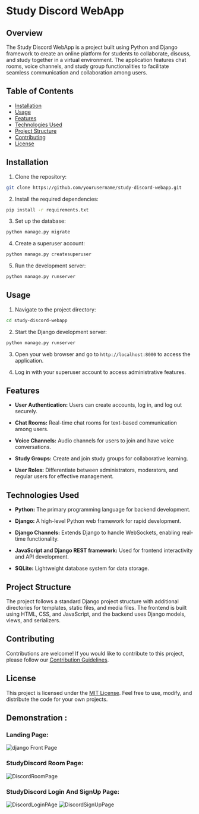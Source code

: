 # Study Discord WebApp

## Overview

The Study Discord WebApp is a project built using Python and Django framework to create an online platform for students to collaborate, discuss, and study together in a virtual environment. The application features chat rooms, voice channels, and study group functionalities to facilitate seamless communication and collaboration among users.

## Table of Contents

- [Installation](#installation)
- [Usage](#usage)
- [Features](#features)
- [Technologies Used](#technologies-used)
- [Project Structure](#project-structure)
- [Contributing](#contributing)
- [License](#license)

## Installation

1. Clone the repository:

```bash
git clone https://github.com/yourusername/study-discord-webapp.git
```

2. Install the required dependencies:

```bash
pip install -r requirements.txt
```

3. Set up the database:

```bash
python manage.py migrate
```

4. Create a superuser account:

```bash
python manage.py createsuperuser
```

5. Run the development server:

```bash
python manage.py runserver
```

## Usage

1. Navigate to the project directory:

```bash
cd study-discord-webapp
```

2. Start the Django development server:

```bash
python manage.py runserver
```

3. Open your web browser and go to `http://localhost:8000` to access the application.

4. Log in with your superuser account to access administrative features.

## Features

- **User Authentication:** Users can create accounts, log in, and log out securely.

- **Chat Rooms:** Real-time chat rooms for text-based communication among users.

- **Voice Channels:** Audio channels for users to join and have voice conversations.

- **Study Groups:** Create and join study groups for collaborative learning.

- **User Roles:** Differentiate between administrators, moderators, and regular users for effective management.

## Technologies Used

- **Python:** The primary programming language for backend development.

- **Django:** A high-level Python web framework for rapid development.

- **Django Channels:** Extends Django to handle WebSockets, enabling real-time functionality.

- **JavaScript and Django REST framework:** Used for frontend interactivity and API development.

- **SQLite:** Lightweight database system for data storage.

## Project Structure

The project follows a standard Django project structure with additional directories for templates, static files, and media files. The frontend is built using HTML, CSS, and JavaScript, and the backend uses Django models, views, and serializers.

## Contributing

Contributions are welcome! If you would like to contribute to this project, please follow our [Contribution Guidelines](CONTRIBUTING.md).

## License

This project is licensed under the [MIT License](LICENSE). Feel free to use, modify, and distribute the code for your own projects.


## Demonstration :


### Landing Page:
![django Front Page](https://github.com/MOHINI1403/StudyDiscord/assets/96575564/82990dea-4eba-4f6e-9b3d-82443334dbd0)
### StudyDiscord Room Page:
![DiscordRoomPage](https://github.com/MOHINI1403/StudyDiscord/assets/96575564/0b3314cc-14be-43d2-a9ea-df3856d00002)
### StudyDiscord Login And SignUp Page:

![DiscordLoginPAge](https://github.com/MOHINI1403/StudyDiscord/assets/96575564/a8ca5e23-2d34-433e-9ce6-70b84099a8ee)
![DiscordSignUpPage](https://github.com/MOHINI1403/StudyDiscord/assets/96575564/50041665-56e5-4087-bb57-6db12e53de03)
